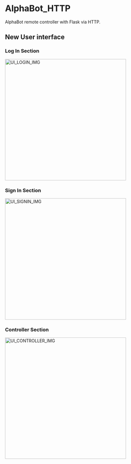 # AlphaBot_HTTP
AlphaBot remote controller with Flask via HTTP.


## New User interface

### Log In Section
<img alt="UI_LOGIN_IMG" src="https://github.com/nikmaffi/AlphaBot_HTTP/blob/main/documentation/UI_LOGIN.png" width="400">

### Sign In Section
<img alt="UI_SIGNIN_IMG" src="https://github.com/nikmaffi/AlphaBot_HTTP/blob/main/documentation/UI_SINGIN.png" width="400">

### Controller Section
<img alt="UI_CONTROLLER_IMG" src="https://github.com/nikmaffi/AlphaBot_HTTP/blob/main/documentation/UI_CONTROLLER.png" width="400">